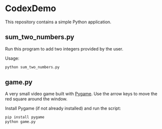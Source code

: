 # CodexDemo

This repository contains a simple Python application.

## sum_two_numbers.py

Run this program to add two integers provided by the user.

Usage:

```bash
python sum_two_numbers.py
```

## game.py

A very small video game built with [Pygame](https://www.pygame.org/). Use the arrow keys to move the red square around the window.

Install Pygame (if not already installed) and run the script:

```bash
pip install pygame
python game.py
```
